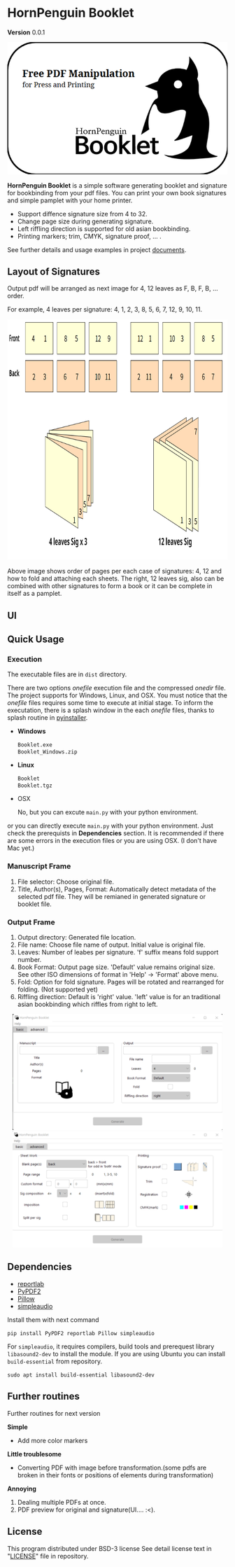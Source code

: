 # HornPenguin Booklet

**Version** 0.0.1

<p align="center">
  <img src="images/splash.png">
</p>

**HornPenguin Booklet** is a simple software generating booklet and signature for bookbinding from your pdf files.
You can print your own book signatures and simple pamplet with your home printer.

* Support diffence signature size from 4 to 32.
* Change page size during generating signature.
* Left riffling direction is supported for old asian bookbinding.
* Printing markers; trim, CMYK, signature proof, ... .

See further details and usage examples in project [documents](https://hpbooklet.readthedocs.io/en/latest/). 

## Layout of Signatures

Output pdf will be arranged as next image for 4, 12 leaves as F, B, F, B, ... order.

For example, 4 leaves per signature: 4, 1, 2, 3, 8, 5, 6, 7, 12, 9, 10, 11.

<p align="center">
  <img width="780" height="550" src="images/Signature.png">
</p>

Above image shows order of pages per each case of signatures: 4, 12 and how to fold and attaching each sheets. The right, 12 leaves sig, also can be combined with other signatures to form a book or it can be complete in itself as a pamplet.

## UI

## Quick Usage

### Execution

The executable files are in `dist` directory. 

There are two options *onefile* execution file and the compressed *onedir* file. The project supports for Windows, Linux, and OSX.
You must notice that the *onefile* files requires some time to execute at initial stage. To inform the executation, there is a splash window in the each *onefile* files, thanks to splash routine in [pyinstaller](https://pyinstaller.org/en/stable/).

* **Windows**

  ```
  Booklet.exe
  Booklet_Windows.zip
  ```

* **Linux**
  ```
  Booklet
  Booklet.tgz
  ```
* OSX

  No, but you can excute `main.py` with your python environment.

or you can directly execute `main.py` with your python environment. Just check the prerequists in **Dependencies** section.
It is recommended if there are some errors in the execution files or you are using OSX. (I don't have Mac yet.)


### Manuscript Frame

1. File selector: Choose original file.
2. Title, Author(s), Pages, Format: Automatically detect metadata of the selected pdf file. They will be remianed in generated signature or booklet file. 

### Output Frame

1. Output directory: Generated file location.
2. File name: Choose file name of output. Initial value is original file. 
3. Leaves: Number of leabes per signature. 'f' suffix means fold support number.
4. Book Format: Output page size. 'Default' value remains original size. See other ISO dimensions of format in 'Help' -> 'Format' above menu.
5. Fold: Option for fold signature. Pages will be rotated and rearranged for folding. (Not supported yet)
6. Riffling direction: Default is 'right' value. 'left' value is for an traditional asian bookbinding which riffles from right to left. 

<p align="center">
  <img width="480" height="265" src="images/ui_windows.png">
  <img width="480" height="265" src="images/ui__advanced_windows.png">
</p>


## Dependencies

* [reportlab](https://www.reportlab.com/)
* [PyPDF2](https://pypdf2.readthedocs.io/)
* [Pillow](https://pillow.readthedocs.io/en/stable/)
* [simpleaudio](https://simpleaudio.readthedocs.io/en/latest/)

Install them with next command

```
pip install PyPDF2 reportlab Pillow simpleaudio
```

For `simpleaudio`, it requires compilers, build tools and prerequest library `libasound2-dev` to install the module. 
If you are using Ubuntu you can install `build-essential` from repository.

```
sudo apt install build-essential libasound2-dev
```

## Further routines

Further routines for next version

**Simple**

* Add more color markers

**Little troublesome**

* Converting PDF with image before transformation.(some pdfs are broken in their fonts or positions of elements during transformation)

**Annoying**

1. Dealing multiple PDFs at once.
2. PDF preview for original and signature(UI.... :<).

## License

This program distributed under BSD-3 license
See detail license text in "[LICENSE](LICENSE)" file in repository.
